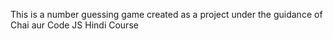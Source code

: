 This is a number guessing game created as a project under the guidance of Chai aur Code JS Hindi Course
